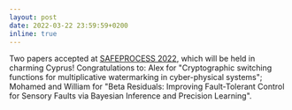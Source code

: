 ```yaml
---
layout: post
date: 2022-03-22 23:59:59+0200
inline: true
---
```


Two papers accepted at [SAFEPROCESS 2022](https://safeprocess2021.eu/), which will be held in charming Cyprus! Congratulations to: Alex for "Cryptographic switching functions for multiplicative watermarking in cyber-physical systems"; Mohamed and William for "Beta Residuals: Improving Fault-Tolerant Control for Sensory Faults via Bayesian Inference and Precision Learning".

